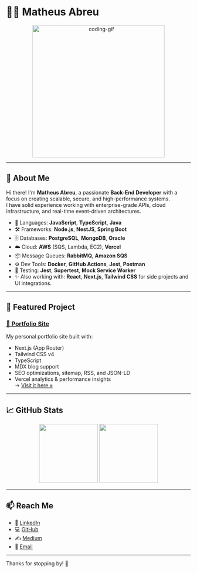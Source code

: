 # 👨‍💻 Matheus Abreu

<div align="center">
  <img src="https://media3.giphy.com/media/v1.Y2lkPTc5MGI3NjExa293cXRpMjhjYXozZmZ2aHJ5cHU0MnpqdG51dmVwYnVieDh5OWs4YSZlcD12MV9pbnRlcm5hbF9naWZfYnlfaWQmY3Q9Zw/RbDKaczqWovIugyJmW/giphy.gif" width="360" alt="coding-gif" />
</div>

---

## 🚀 About Me

Hi there! I'm **Matheus Abreu**, a passionate **Back-End Developer** with a focus on creating scalable, secure, and high-performance systems.  
I have solid experience working with enterprise-grade APIs, cloud infrastructure, and real-time event-driven architectures.

- 🧠 Languages: **JavaScript**, **TypeScript**, **Java**
- 🛠 Frameworks: **Node.js**, **NestJS**, **Spring Boot**
- 🗄️ Databases: **PostgreSQL**, **MongoDB**, **Oracle**
- ☁️ Cloud: **AWS** (SQS, Lambda, EC2), **Vercel**
- 📦 Message Queues: **RabbitMQ**, **Amazon SQS**
- ⚙️ Dev Tools: **Docker**, **GitHub Actions**, **Jest**, **Postman**
- 🧪 Testing: **Jest**, **Supertest**, **Mock Service Worker**
- ✨ Also working with: **React**, **Next.js**, **Tailwind CSS** for side projects and UI integrations.

---

## 📌 Featured Project

### [📂 Portfolio Site](https://www.matheusabreu.dev/)

My personal portfolio site built with:

- Next.js (App Router)
- Tailwind CSS v4
- TypeScript
- MDX blog support
- SEO optimizations, sitemap, RSS, and JSON-LD
- Vercel analytics & performance insights  
→ [Visit it here »](https://matheus-abreu-dev.vercel.app)

---

## 📈 GitHub Stats

<p align="center">
  <img height="160px" src="https://github-readme-stats.vercel.app/api?username=matheussla&show_icons=true&theme=github_dark&count_private=true" />
  <img height="160px" src="https://github-readme-stats.vercel.app/api/top-langs/?username=matheussla&layout=compact&theme=github_dark" />
</p>

---

## 📫 Reach Me

- 💼 [LinkedIn](https://www.linkedin.com/in/matheus-abreu-087768182)  
- 💻 [GitHub](https://github.com/matheussla)  
- ✍️ [Medium](https://medium.com/@matheus.la)  
- 📧 [Email](mailto:matheus.la1999@gmail.com)

---

Thanks for stopping by! 🚀

